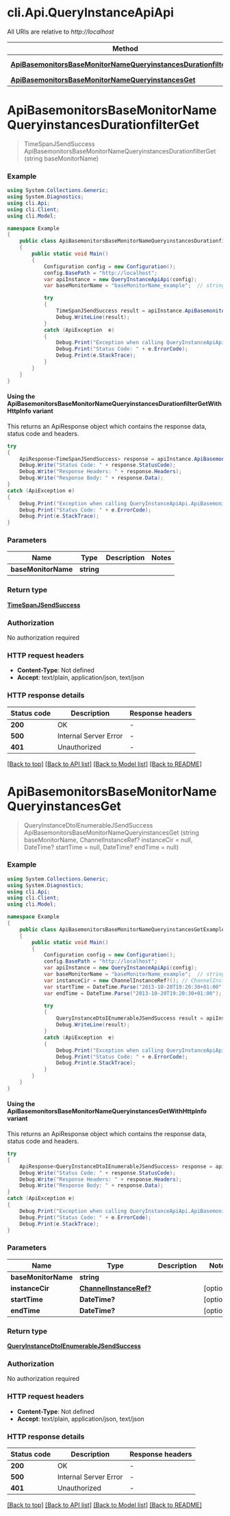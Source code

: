 # cli.Api.QueryInstanceApiApi

All URIs are relative to *http://localhost*

| Method | HTTP request | Description |
|--------|--------------|-------------|
| [**ApiBasemonitorsBaseMonitorNameQueryinstancesDurationfilterGet**](QueryInstanceApiApi.md#apibasemonitorsbasemonitornamequeryinstancesdurationfilterget) | **GET** /api/basemonitors/{baseMonitorName}/queryinstances/durationfilter |  |
| [**ApiBasemonitorsBaseMonitorNameQueryinstancesGet**](QueryInstanceApiApi.md#apibasemonitorsbasemonitornamequeryinstancesget) | **GET** /api/basemonitors/{baseMonitorName}/queryinstances |  |

<a id="apibasemonitorsbasemonitornamequeryinstancesdurationfilterget"></a>
# **ApiBasemonitorsBaseMonitorNameQueryinstancesDurationfilterGet**
> TimeSpanJSendSuccess ApiBasemonitorsBaseMonitorNameQueryinstancesDurationfilterGet (string baseMonitorName)



### Example
```csharp
using System.Collections.Generic;
using System.Diagnostics;
using cli.Api;
using cli.Client;
using cli.Model;

namespace Example
{
    public class ApiBasemonitorsBaseMonitorNameQueryinstancesDurationfilterGetExample
    {
        public static void Main()
        {
            Configuration config = new Configuration();
            config.BasePath = "http://localhost";
            var apiInstance = new QueryInstanceApiApi(config);
            var baseMonitorName = "baseMonitorName_example";  // string | 

            try
            {
                TimeSpanJSendSuccess result = apiInstance.ApiBasemonitorsBaseMonitorNameQueryinstancesDurationfilterGet(baseMonitorName);
                Debug.WriteLine(result);
            }
            catch (ApiException  e)
            {
                Debug.Print("Exception when calling QueryInstanceApiApi.ApiBasemonitorsBaseMonitorNameQueryinstancesDurationfilterGet: " + e.Message);
                Debug.Print("Status Code: " + e.ErrorCode);
                Debug.Print(e.StackTrace);
            }
        }
    }
}
```

#### Using the ApiBasemonitorsBaseMonitorNameQueryinstancesDurationfilterGetWithHttpInfo variant
This returns an ApiResponse object which contains the response data, status code and headers.

```csharp
try
{
    ApiResponse<TimeSpanJSendSuccess> response = apiInstance.ApiBasemonitorsBaseMonitorNameQueryinstancesDurationfilterGetWithHttpInfo(baseMonitorName);
    Debug.Write("Status Code: " + response.StatusCode);
    Debug.Write("Response Headers: " + response.Headers);
    Debug.Write("Response Body: " + response.Data);
}
catch (ApiException e)
{
    Debug.Print("Exception when calling QueryInstanceApiApi.ApiBasemonitorsBaseMonitorNameQueryinstancesDurationfilterGetWithHttpInfo: " + e.Message);
    Debug.Print("Status Code: " + e.ErrorCode);
    Debug.Print(e.StackTrace);
}
```

### Parameters

| Name | Type | Description | Notes |
|------|------|-------------|-------|
| **baseMonitorName** | **string** |  |  |

### Return type

[**TimeSpanJSendSuccess**](TimeSpanJSendSuccess.md)

### Authorization

No authorization required

### HTTP request headers

 - **Content-Type**: Not defined
 - **Accept**: text/plain, application/json, text/json


### HTTP response details
| Status code | Description | Response headers |
|-------------|-------------|------------------|
| **200** | OK |  -  |
| **500** | Internal Server Error |  -  |
| **401** | Unauthorized |  -  |

[[Back to top]](#) [[Back to API list]](../README.md#documentation-for-api-endpoints) [[Back to Model list]](../README.md#documentation-for-models) [[Back to README]](../README.md)

<a id="apibasemonitorsbasemonitornamequeryinstancesget"></a>
# **ApiBasemonitorsBaseMonitorNameQueryinstancesGet**
> QueryInstanceDtoIEnumerableJSendSuccess ApiBasemonitorsBaseMonitorNameQueryinstancesGet (string baseMonitorName, ChannelInstanceRef? instanceCir = null, DateTime? startTime = null, DateTime? endTime = null)



### Example
```csharp
using System.Collections.Generic;
using System.Diagnostics;
using cli.Api;
using cli.Client;
using cli.Model;

namespace Example
{
    public class ApiBasemonitorsBaseMonitorNameQueryinstancesGetExample
    {
        public static void Main()
        {
            Configuration config = new Configuration();
            config.BasePath = "http://localhost";
            var apiInstance = new QueryInstanceApiApi(config);
            var baseMonitorName = "baseMonitorName_example";  // string | 
            var instanceCir = new ChannelInstanceRef?(); // ChannelInstanceRef? |  (optional) 
            var startTime = DateTime.Parse("2013-10-20T19:20:30+01:00");  // DateTime? |  (optional) 
            var endTime = DateTime.Parse("2013-10-20T19:20:30+01:00");  // DateTime? |  (optional) 

            try
            {
                QueryInstanceDtoIEnumerableJSendSuccess result = apiInstance.ApiBasemonitorsBaseMonitorNameQueryinstancesGet(baseMonitorName, instanceCir, startTime, endTime);
                Debug.WriteLine(result);
            }
            catch (ApiException  e)
            {
                Debug.Print("Exception when calling QueryInstanceApiApi.ApiBasemonitorsBaseMonitorNameQueryinstancesGet: " + e.Message);
                Debug.Print("Status Code: " + e.ErrorCode);
                Debug.Print(e.StackTrace);
            }
        }
    }
}
```

#### Using the ApiBasemonitorsBaseMonitorNameQueryinstancesGetWithHttpInfo variant
This returns an ApiResponse object which contains the response data, status code and headers.

```csharp
try
{
    ApiResponse<QueryInstanceDtoIEnumerableJSendSuccess> response = apiInstance.ApiBasemonitorsBaseMonitorNameQueryinstancesGetWithHttpInfo(baseMonitorName, instanceCir, startTime, endTime);
    Debug.Write("Status Code: " + response.StatusCode);
    Debug.Write("Response Headers: " + response.Headers);
    Debug.Write("Response Body: " + response.Data);
}
catch (ApiException e)
{
    Debug.Print("Exception when calling QueryInstanceApiApi.ApiBasemonitorsBaseMonitorNameQueryinstancesGetWithHttpInfo: " + e.Message);
    Debug.Print("Status Code: " + e.ErrorCode);
    Debug.Print(e.StackTrace);
}
```

### Parameters

| Name | Type | Description | Notes |
|------|------|-------------|-------|
| **baseMonitorName** | **string** |  |  |
| **instanceCir** | [**ChannelInstanceRef?**](ChannelInstanceRef?.md) |  | [optional]  |
| **startTime** | **DateTime?** |  | [optional]  |
| **endTime** | **DateTime?** |  | [optional]  |

### Return type

[**QueryInstanceDtoIEnumerableJSendSuccess**](QueryInstanceDtoIEnumerableJSendSuccess.md)

### Authorization

No authorization required

### HTTP request headers

 - **Content-Type**: Not defined
 - **Accept**: text/plain, application/json, text/json


### HTTP response details
| Status code | Description | Response headers |
|-------------|-------------|------------------|
| **200** | OK |  -  |
| **500** | Internal Server Error |  -  |
| **401** | Unauthorized |  -  |

[[Back to top]](#) [[Back to API list]](../README.md#documentation-for-api-endpoints) [[Back to Model list]](../README.md#documentation-for-models) [[Back to README]](../README.md)

